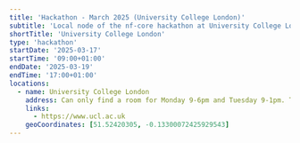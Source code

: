 ```yaml
---
title: 'Hackathon - March 2025 (University College London)'
subtitle: 'Local node of the nf-core hackathon at University College London'
shortTitle: 'University College London'
type: 'hackathon'
startDate: '2025-03-17'
startTime: '09:00+01:00'
endDate: '2025-03-19'
endTime: '17:00+01:00'
locations:
  - name: University College London
    address: Can only find a room for Monday 9-6pm and Tuesday 9-1pm. Trying to find alternatives for the other day/times. Tottenham Court Road UCL building, enough for 30-40 people
    links:
      - https://www.ucl.ac.uk
    geoCoordinates: [51.52420305, -0.13300072425929543]
---
```

